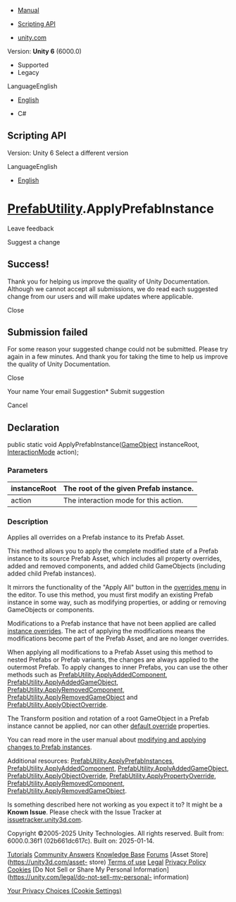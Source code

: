 [ ]()

  * [Manual](../Manual/index.html)
  * [Scripting API](../ScriptReference/index.html)

  * [unity.com](https://unity.com/)

Version: **Unity 6** (6000.0)

  * Supported
  * Legacy

LanguageEnglish

  * [English]()

  * C#

[ ](https://docs.unity3d.com)

## Scripting API

Version: Unity 6 Select a different version

LanguageEnglish

  * [English]()

#  [PrefabUtility](PrefabUtility.html).ApplyPrefabInstance

Leave feedback

Suggest a change

## Success!

Thank you for helping us improve the quality of Unity Documentation. Although
we cannot accept all submissions, we do read each suggested change from our
users and will make updates where applicable.

Close

## Submission failed

For some reason your suggested change could not be submitted. Please <a>try
again</a> in a few minutes. And thank you for taking the time to help us
improve the quality of Unity Documentation.

Close

Your name Your email Suggestion* Submit suggestion

Cancel

[ ]()

## Declaration

public static void ApplyPrefabInstance([GameObject](GameObject.html)
instanceRoot, [InteractionMode](InteractionMode.html) action);

### Parameters

instanceRoot | The root of the given Prefab instance.  
---|---  
action | The interaction mode for this action.  
  
### Description

Applies all overrides on a Prefab instance to its Prefab Asset.

This method allows you to apply the complete modified state of a Prefab
instance to its source Prefab Asset, which includes all property overrides,
added and removed components, and added child GameObjects (including added
child Prefab instances).  
  
It mirrors the functionality of the "Apply All" button in the [overrides
menu](../Manual/EditingPrefabViaInstance.html) in the editor. To use this
method, you must first modify an existing Prefab instance in some way, such as
modifying properties, or adding or removing GameObjects or components.  
  
Modifications to a Prefab instance that have not been applied are called
[instance overrides](../Manual/PrefabInstanceOverrides.html). The act of
applying the modifications means the modifications become part of the Prefab
Asset, and are no longer overrides.  
  
When applying all modifications to a Prefab Asset using this method to nested
Prefabs or Prefab variants, the changes are always applied to the outermost
Prefab. To apply changes to inner Prefabs, you can use the other methods such
as
[PrefabUtility.ApplyAddedComponent](PrefabUtility.ApplyAddedComponent.html),
[PrefabUtility.ApplyAddedGameObject](PrefabUtility.ApplyAddedGameObject.html),
[PrefabUtility.ApplyRemovedComponent](PrefabUtility.ApplyRemovedComponent.html),
[PrefabUtility.ApplyRemovedGameObject](PrefabUtility.ApplyRemovedGameObject.html)
and
[PrefabUtility.ApplyObjectOverride](PrefabUtility.ApplyObjectOverride.html).  
  
The Transform position and rotation of a root GameObject in a Prefab instance
cannot be applied, nor can other [default
override](PrefabUtility.IsDefaultOverride.html) properties.  
  
You can read more in the user manual about [modifying and applying changes to
Prefab instances](../Manual/EditingPrefabViaInstance.html).  
  
Additional resources:
[PrefabUtility.ApplyPrefabInstances](PrefabUtility.ApplyPrefabInstances.html),
[PrefabUtility.ApplyAddedComponent](PrefabUtility.ApplyAddedComponent.html),
[PrefabUtility.ApplyAddedGameObject](PrefabUtility.ApplyAddedGameObject.html),
[PrefabUtility.ApplyObjectOverride](PrefabUtility.ApplyObjectOverride.html),
[PrefabUtility.ApplyPropertyOverride](PrefabUtility.ApplyPropertyOverride.html),
[PrefabUtility.ApplyRemovedComponent](PrefabUtility.ApplyRemovedComponent.html),
[PrefabUtility.ApplyRemovedGameObject](PrefabUtility.ApplyRemovedGameObject.html).

Is something described here not working as you expect it to? It might be a
**Known Issue**. Please check with the Issue Tracker at
[issuetracker.unity3d.com](https://issuetracker.unity3d.com).

Copyright ©2005-2025 Unity Technologies. All rights reserved. Built from:
6000.0.36f1 (02b661dc617c). Built on: 2025-01-14.

[Tutorials](https://unity3d.com/learn) [Community
Answers](https://answers.unity3d.com) [Knowledge
Base](https://support.unity3d.com/hc/en-us)
[Forums](https://forum.unity3d.com) [Asset Store](https://unity3d.com/asset-
store) [Terms of use](https://docs.unity3d.com/Manual/TermsOfUse.html)
[Legal](https://unity.com/legal) [Privacy
Policy](https://unity.com/legal/privacy-policy)
[Cookies](https://unity.com/legal/cookie-policy) [Do Not Sell or Share My
Personal Information](https://unity.com/legal/do-not-sell-my-personal-
information)

[Your Privacy Choices (Cookie Settings)](javascript:void\(0\);)


